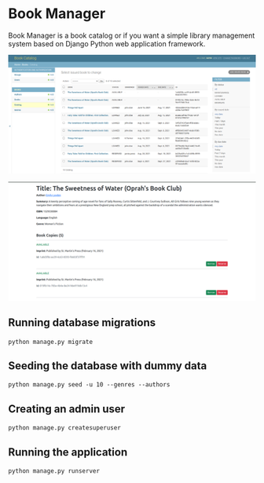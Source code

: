 # Book Manager

Book Manager is a book catalog or if you want a simple library management system based on Django Python web application framework.

![Book Manager Admin Site](https://raw.githubusercontent.com/blackglowen/BookManager/main/screenshots/bookm-admin.png)

![Book Manager Admin Site](https://raw.githubusercontent.com/blackglowen/BookManager/main/screenshots/bookm01.png)

## Running database migrations

    python manage.py migrate
    
## Seeding the database with dummy data

    python manage.py seed -u 10 --genres --authors

## Creating an admin user

    python manage.py createsuperuser
    

## Running the application

    python manage.py runserver

